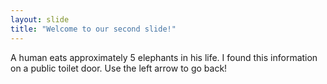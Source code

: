 ```yaml
---
layout: slide
title: "Welcome to our second slide!"
---
```

A human eats approximately 5 elephants in his life. I found this information on a public toilet door. 
Use the left arrow to go back!
